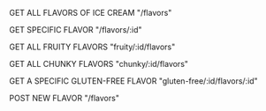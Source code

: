 GET ALL FLAVORS OF ICE CREAM "/flavors"

GET SPECIFIC FLAVOR "/flavors/:id"

GET ALL FRUITY FLAVORS "fruity/:id/flavors"

GET ALL CHUNKY FLAVORS "chunky/:id/flavors"

GET A SPECIFIC GLUTEN-FREE FLAVOR "gluten-free/:id/flavors/:id"

POST NEW FLAVOR "/flavors"
